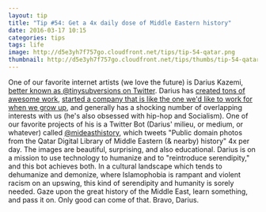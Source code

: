 ```yaml
---
layout: tip
title: "Tip #54: Get a 4x daily dose of Middle Eastern history"
date: 2016-03-17 10:15
categories: tips
tags: life
image: http://d5e3yh7f757go.cloudfront.net/tips/tip-54-qatar.png
thumbnail: http://d5e3yh7f757go.cloudfront.net/tips/thumbs/tip-54-qatar.png
---
```

One of our favorite internet artists (we love the future) is Darius Kazemi, <a href="https://twitter.com/tinysubversions">better known as @tinysubversions on Twitter</a>. Darius has <a href="http://tinysubversions.com">created tons of awesome work</a>, <a href="http://feeltrain.com/">started a company that is like the one we'd like to work for when we grow up</a>, and generally has a shocking number of overlapping interests with us (he's also obsessed with hip-hop and Socialism). One of our favorite projects of his is a Twitter Bot (Darius' milieu, or medium, or whatever) called <a href="https://twitter.com/mideasthistory">@mideasthistory</a>, which tweets "Public domain photos from the Qatar Digital Library of Middle Eastern (& nearby) history" 4x per day. The images are beautiful, surprising, and also educational. Darius is on a mission to use technology to humanize and to "reintroduce serendipity," and this bot achieves both. In a cultural landscape which tends to dehumanize and demonize, where Islamophobia is rampant and violent racism on an upswing, this kind of serendipity and humanity is sorely needed. Gaze upon the great history of the Middle East, learn something, and pass it on. Only good can come of that. Bravo, Darius.
